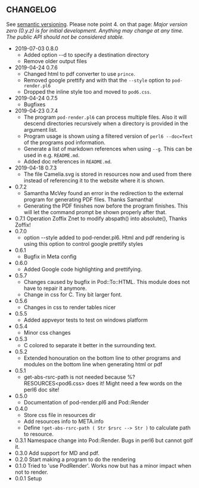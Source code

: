 ## CHANGELOG

See [semantic versioning](http://semver.org/). Please note point 4. on
that page: *Major version zero (0.y.z) is for initial development. Anything may
change at any time. The public API should not be considered stable.*

* 2019-07-03 0.8.0
  * Added option --d to specify a destination directory
  * Remove older output files
* 2019-04-24 0.7.6
  * Changed html to pdf converter to use `prince`.
  * Removed google prettify and with that the `--style` option to `pod-render.pl6`
  * Dropped the inline style too and moved to `pod6.css`.
* 2019-04-24 0.7.5
  * Bugfixes
* 2019-04-23 0.7.4
  * The program `pod-render.pl6` can process multiple files. Also it will descend directories recursively when a directory is provided in the argument list.
  * Program usage is shown using a filtered version of `perl6 --doc=Text` of the programs pod information.
  * Generate a list of markdown references when using `--g`. This can be used in e.g. `README.md`.
  * Added doc references in `README.md`.
* 2019-04-18 0.7.3
  * The file Camelia.svg is stored in resources now and used from there instead of referencing it to the website where it is shown.
* 0.7.2
  * Samantha McVey found an error in the redirection to the external program for generating PDF files. Thanks Samantha!
  * Generating the PDF finishes now before the program finishes. This will let the command prompt be shown properly after that.
* 0.7.1 Operation Zoffix Znet to modify abspath() into absolute(), Thanks Zoffix!
* 0.7.0
  * option --style added to pod-render.pl6. Html and pdf rendering is using this option to control google prettify styles
* 0.6.1
  * Bugfix in Meta config
* 0.6.0
  * Added Google code highlighting and prettifying.
* 0.5.7
  * Changes caused by bugfix in Pod::To::HTML. This module does not have to repair it anymore.
  * Change in css for C<data>. Tiny bit larger font.
* 0.5.6
  * Changes in css to render tables nicer
* 0.5.5
  * Added appveyor tests to test on windows platform
* 0.5.4
  * Minor css changes
* 0.5.3
  * C<something> colored to separate it better in the surrounding text.
* 0.5.2
  * Extended honouration on the bottom line to other programs and modules on the bottom line when
  generating html or pdf
* 0.5.1
  * get-abs-rsrc-path is not needed because %?RESOURCES<pod6.css> does it! Might need a few words on the perl6 doc site!
* 0.5.0
  * Documentation of pod-render.pl6 and Pod::Render
* 0.4.0
  * Store css file in resources dir
  * Add resources info to META.info
  * Define ```!get-abs-rsrc-path ( Str $rsrc --> Str )``` to calculate path to resource.
* 0.3.1 Namespace change into Pod::Render. Bugs in perl6 but cannot golf it.
* 0.3.0 Add support for MD and pdf.
* 0.2.0 Start making a program to do the rendering
* 0.1.0 Tried to 'use PodRender'. Works now but has a minor impact when not to render.
* 0.0.1 Setup
